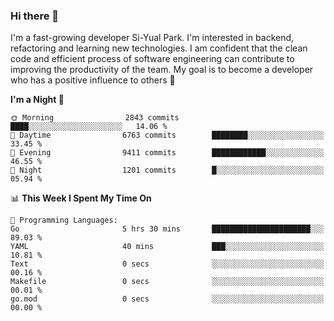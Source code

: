 ### Hi there 👋


I'm a fast-growing developer Si-Yual Park. I'm interested in backend, refactoring and learning new technologies. I am confident that the clean code and efficient process of software engineering can contribute to improving the productivity of the team. My goal is to become a developer who has a positive influence to others 🔭

<!--START_SECTION:waka-->
**I'm a Night 🦉** 

```text
🌞 Morning                2843 commits        ████░░░░░░░░░░░░░░░░░░░░░   14.06 % 
🌆 Daytime                6763 commits        ████████░░░░░░░░░░░░░░░░░   33.45 % 
🌃 Evening                9411 commits        ████████████░░░░░░░░░░░░░   46.55 % 
🌙 Night                  1201 commits        █░░░░░░░░░░░░░░░░░░░░░░░░   05.94 % 
```


📊 **This Week I Spent My Time On** 

```text
💬 Programming Languages: 
Go                       5 hrs 30 mins       ██████████████████████░░░   89.03 % 
YAML                     40 mins             ███░░░░░░░░░░░░░░░░░░░░░░   10.81 % 
Text                     0 secs              ░░░░░░░░░░░░░░░░░░░░░░░░░   00.16 % 
Makefile                 0 secs              ░░░░░░░░░░░░░░░░░░░░░░░░░   00.01 % 
go.mod                   0 secs              ░░░░░░░░░░░░░░░░░░░░░░░░░   00.00 % 
```


<!--END_SECTION:waka-->
